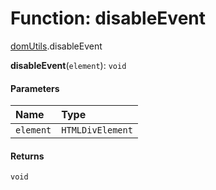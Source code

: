 # Function: disableEvent

[domUtils](/en/auto-docs/free-layout-editor/modules/domUtils.md).disableEvent

**disableEvent**(`element`): `void`

#### Parameters

| Name | Type |
| :------ | :------ |
| `element` | `HTMLDivElement` |

#### Returns

`void`
